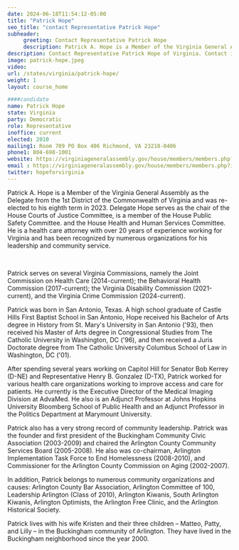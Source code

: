 ```yaml
---
date: 2024-06-18T11:54:12-05:00
title: "Patrick Hope"
seo_title: "contact Representative Patrick Hope"
subheader:
     greeting: Contact Representative Patrick Hope
     description: Patrick A. Hope is a Member of the Virginia General Assembly as the Delegate from the 1st District of the Commonwealth of Virginia and was re-elected to his eighth term in 2023. 
description: Contact Representative Patrick Hope of Virginia. Contact information for Patrick Hope includes email address, phone number, and mailing address.
image: patrick-hope.jpeg
video:
url: /states/virginia/patrick-hope/
weight: 1
layout: course_home

####candidate
name: Patrick Hope
state: Virginia
party: Democratic
role: Representative
inoffice: current
elected: 2010
mailing1: Room 709 PO Box 406 Richmond, VA 23218-0406
phone1: 804-698-1001
website: https://virginiageneralassembly.gov/house/members/members.php?id=H0219/
email : https://virginiageneralassembly.gov/house/members/members.php?id=H0219/
twitter: hopeforvirginia
---
```

Patrick A. Hope is a Member of the Virginia General Assembly as the Delegate from the 1st District of the Commonwealth of Virginia and was re-elected to his eighth term in 2023. Delegate Hope serves as the chair of the House Courts of Justice Committee, is a member of the House Public Safety Committee. and the House Health and Human Services Committee. He is a health care attorney with over 20 years of experience working for Virginia and has been recognized by numerous organizations for his leadership and community service.

​

Patrick serves on several Virginia Commissions, namely the Joint Commission on Health Care (2014-current); the Behavioral Health Commission (2017-current); the Virginia Disability Commission (2021-current), and the Virginia Crime Commission (2024-current).

 

Patrick was born in San Antonio, Texas. A high school graduate of Castle Hills First Baptist School in San Antonio, Hope received his Bachelor of Arts degree in History from St. Mary's University in San Antonio ('93), then received his Master of Arts degree in Congressional Studies from The Catholic University in Washington, DC ('96), and then received a Juris Doctorate degree from The Catholic University Columbus School of Law in Washington, DC ('01).

 

After spending several years working on Capitol Hill for Senator Bob Kerrey (D-NE) and Representative Henry B. Gonzalez (D-TX), Patrick worked for various health care organizations working to improve access and care for patients. He currently is the Executive Director of the Medical Imaging Division at AdvaMed. He also is an Adjunct Professor at Johns Hopkins University Bloomberg School of Public Health and an Adjunct Professor in the Politics Department at Marymount University.

 

Patrick also has a very strong record of community leadership. Patrick was the founder and first president of the Buckingham Community Civic Association (2003-2009) and chaired the Arlington County Community Services Board (2005-2008). He also was co-chairman, Arlington Implementation Task Force to End Homelessness (2008-2010), and Commissioner for the Arlington County Commission on Aging (2002-2007).

 

In addition, Patrick belongs to numerous community organizations and causes: Arlington County Bar Association, Arlington Committee of 100, Leadership Arlington (Class of 2010), Arlington Kiwanis, South Arlington Kiwanis, Arlington Optimists, the Arlington Free Clinic, and the Arlington Historical Society.

 

Patrick lives with his wife Kristen and their three children – Matteo, Patty, and Lilly – in the Buckingham community of Arlington. They have lived in the Buckingham neighborhood since the year 2000.

